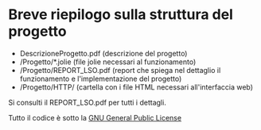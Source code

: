# Breve riepilogo sulla struttura del progetto

* DescrizioneProgetto.pdf (descrizione del progetto)
* /Progetto/\*.jolie (file jolie necessari al funzionamento)
* /Progetto/REPORT_LSO.pdf (report che spiega nel dettaglio il funzionamento e l'implementazione del progetto)
* /Progetto/HTTP/ (cartella con i file HTML necessari all'interfaccia web)

Si consulti il REPORT_LSO.pdf per tutti i dettagli.


Tutto il codice è sotto la [GNU General Public License](https://github.com/methk/University/blob/master/Progetti/Sistemi%20Operativi/LICENSE)
